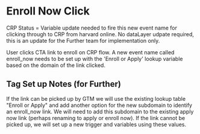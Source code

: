 # Enroll Now Click

CRP Status = Variable update needed to fire this new event name for clicking through to CRP from harvard online. No dataLayer udpate required, this is an update for the Further team for implementation only.

User clicks  CTA link to enroll on CRP flow. A new event name called enroll_now needs to be set up with the 'Enroll or Apply' lookup variable based on the domain of the link clicked.





## Tag Set up Notes (for Further)
If the link can be picked up by GTM we will use the existing lookup table "Enroll or Apply" and add another option for the new subdomain to identify an enroll_now link. We will need to add this subdomain to the existing apply now link (perhaps renaming to apply or enroll now). If the link cannot be picked up, we will set up a new trigger and variables using these values.
